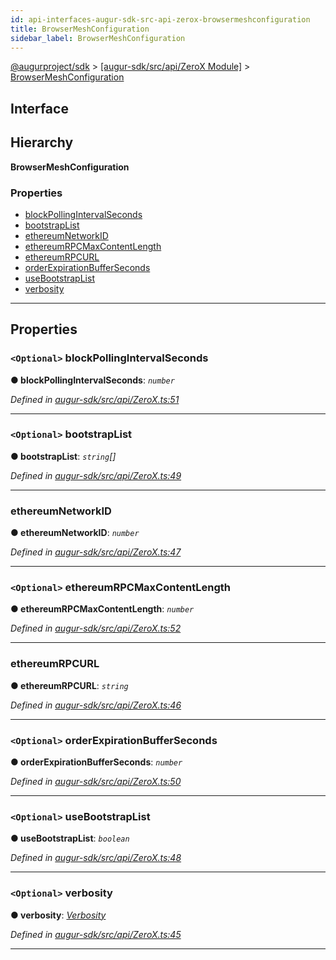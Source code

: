 ```yaml
---
id: api-interfaces-augur-sdk-src-api-zerox-browsermeshconfiguration
title: BrowserMeshConfiguration
sidebar_label: BrowserMeshConfiguration
---
```


[@augurproject/sdk](api-readme.md) > [[augur-sdk/src/api/ZeroX Module]](api-modules-augur-sdk-src-api-zerox-module.md) > [BrowserMeshConfiguration](api-interfaces-augur-sdk-src-api-zerox-browsermeshconfiguration.md)

## Interface

## Hierarchy

**BrowserMeshConfiguration**

### Properties

* [blockPollingIntervalSeconds](api-interfaces-augur-sdk-src-api-zerox-browsermeshconfiguration.md#blockpollingintervalseconds)
* [bootstrapList](api-interfaces-augur-sdk-src-api-zerox-browsermeshconfiguration.md#bootstraplist)
* [ethereumNetworkID](api-interfaces-augur-sdk-src-api-zerox-browsermeshconfiguration.md#ethereumnetworkid)
* [ethereumRPCMaxContentLength](api-interfaces-augur-sdk-src-api-zerox-browsermeshconfiguration.md#ethereumrpcmaxcontentlength)
* [ethereumRPCURL](api-interfaces-augur-sdk-src-api-zerox-browsermeshconfiguration.md#ethereumrpcurl)
* [orderExpirationBufferSeconds](api-interfaces-augur-sdk-src-api-zerox-browsermeshconfiguration.md#orderexpirationbufferseconds)
* [useBootstrapList](api-interfaces-augur-sdk-src-api-zerox-browsermeshconfiguration.md#usebootstraplist)
* [verbosity](api-interfaces-augur-sdk-src-api-zerox-browsermeshconfiguration.md#verbosity)

---

## Properties

<a id="blockpollingintervalseconds"></a>

### `<Optional>` blockPollingIntervalSeconds

**● blockPollingIntervalSeconds**: *`number`*

*Defined in [augur-sdk/src/api/ZeroX.ts:51](https://github.com/AugurProject/augur/blob/3727cd4ec9/packages/augur-sdk/src/api/ZeroX.ts#L51)*

___
<a id="bootstraplist"></a>

### `<Optional>` bootstrapList

**● bootstrapList**: *`string`[]*

*Defined in [augur-sdk/src/api/ZeroX.ts:49](https://github.com/AugurProject/augur/blob/3727cd4ec9/packages/augur-sdk/src/api/ZeroX.ts#L49)*

___
<a id="ethereumnetworkid"></a>

###  ethereumNetworkID

**● ethereumNetworkID**: *`number`*

*Defined in [augur-sdk/src/api/ZeroX.ts:47](https://github.com/AugurProject/augur/blob/3727cd4ec9/packages/augur-sdk/src/api/ZeroX.ts#L47)*

___
<a id="ethereumrpcmaxcontentlength"></a>

### `<Optional>` ethereumRPCMaxContentLength

**● ethereumRPCMaxContentLength**: *`number`*

*Defined in [augur-sdk/src/api/ZeroX.ts:52](https://github.com/AugurProject/augur/blob/3727cd4ec9/packages/augur-sdk/src/api/ZeroX.ts#L52)*

___
<a id="ethereumrpcurl"></a>

###  ethereumRPCURL

**● ethereumRPCURL**: *`string`*

*Defined in [augur-sdk/src/api/ZeroX.ts:46](https://github.com/AugurProject/augur/blob/3727cd4ec9/packages/augur-sdk/src/api/ZeroX.ts#L46)*

___
<a id="orderexpirationbufferseconds"></a>

### `<Optional>` orderExpirationBufferSeconds

**● orderExpirationBufferSeconds**: *`number`*

*Defined in [augur-sdk/src/api/ZeroX.ts:50](https://github.com/AugurProject/augur/blob/3727cd4ec9/packages/augur-sdk/src/api/ZeroX.ts#L50)*

___
<a id="usebootstraplist"></a>

### `<Optional>` useBootstrapList

**● useBootstrapList**: *`boolean`*

*Defined in [augur-sdk/src/api/ZeroX.ts:48](https://github.com/AugurProject/augur/blob/3727cd4ec9/packages/augur-sdk/src/api/ZeroX.ts#L48)*

___
<a id="verbosity"></a>

### `<Optional>` verbosity

**● verbosity**: *[Verbosity](api-enums-augur-sdk-src-api-zerox-verbosity.md)*

*Defined in [augur-sdk/src/api/ZeroX.ts:45](https://github.com/AugurProject/augur/blob/3727cd4ec9/packages/augur-sdk/src/api/ZeroX.ts#L45)*

___

